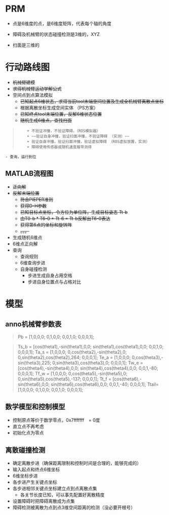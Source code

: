 # PRM

* 点是6维度的点，是6维度矩阵，代表每个轴的角度

* 障碍及机械臂的状态碰撞检测是3维的，XYZ

* 扫面是三维的



# 行动路线图
* ~~机械臂建模~~
* ~~求得机械臂运动学解公式~~
* 空间点到点算法模拟
    - ~~已知起点6维状态，求得当前tool末端空间位置及生成全机械臂离散点坐标~~
    - 根据离散坐标生成空间实体  （PS方案）
    - ~~已知终点tool末端位置，反解6维状态位置~~
    - ~~随机生成6维点，查找扫面~~
>         + 不验证冲撞，不验证障碍，（ROS模拟器）
>         + ~~验证自身冲撞，验证扫面冲撞，不验证障碍 （实测）~~
>         + 验证自身冲撞，验证扫面冲撞，验证虚拟障碍 （ROS虚拟放置，实测）
>         + 障碍使用传感器或随机速度履带测得
    - 查询，运行到位
        
## MATLAB流程图
* ~~正向解~~
* ~~反解末端位置~~
    - ~~符合PIEPER准则~~
    - ~~获得D-H参数~~
    - ~~已知目标点坐标，令方位为单位阵，生成目标姿态 Tt-b~~
    - ~~由T0-b * T6-0 * Tt-6 = Tt-b反解出T6-0表达~~
    - ~~获得第6点的坐标和旋转阵~~
    - ~~。。。~~
* 生成随机6维点
* 6维点正向解
* 查询
    - 查询规则
    - 6维查询步进
    - 自身碰撞检测
        + 步进生成自身占用空格
        + 步进自身位置点与占格对比

# 模型

## anno机械臂参数表

> Pb = [1,0,0,0;  0,1,0,0;    0,0,1,0;    0,0,0,1];
> 

> Ts_b = [cos(theta1),-sin(theta1),0,0;  sin(theta1),cos(theta1),0,0;    0,0,1,0;  0,0,0,1];
> Ta_s = [1,0,0,0;    0,cos(theta2),-sin(theta2),0;    0,sin(theta2),cos(theta2),264;  0,0,0,1];
> Te_a = [1,0,0,0;    0,cos(theta3),-sin(theta3),225;  0,sin(theta3),cos(theta3),0;    0,0,0,1];
> Tw_e = [cos(theta4),-sin(theta4),0,0;   sin(theta4),cos(theta4),0,0;    0,0,1,-80;   0,0,0,1];
> Tf_w = [1,0,0,0;    0,cos(theta5),-sin(theta5),0;    0,sin(theta5),cos(theta5),-137;  0,0,0,1];
> Tt_f = [cos(theta6),-sin(theta6),0,0;   sin(theta6),cos(theta6),0,0;    0,0,1,-40;   0,0,0,1];
> Ttail= [1,0,0,0;    0,1,0,0;    0,0,1,0;    0,0,0,1];

## 数学模型和控制模型
* 控制原点等价于数学零点，0x7fffffff　= 0度
* 直立点不再考虑
* 初始化点为零点


## 离散碰撞检测
* 确定离散步进（确保距离限制和控制时间是合理的，能够完成的）
* 输入起点和终点6维坐标
* 6维坐标步进
* 各步进产生关键点坐标
* 各步进相邻关键点坐标建立点到点离散点集
    - 各关节长度已知，可以事先配置好离散精度
* 设置障碍时把障碍离散成为点集
* 障碍检测被离散为点到点3维空间距离的检测（没必要开根号）